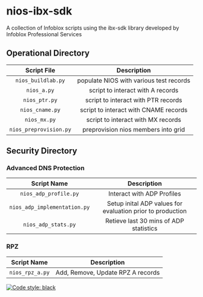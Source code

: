 # nios-ibx-sdk
A collection of Infoblox scripts using the ibx-sdk library developed by Infoblox Professional Services
## Operational Directory
| Script File | Description |
| :---: | :---: |
| `nios_buildlab.py` | populate NIOS with various test records |
| `nios_a.py` | script to interact with A records |
| `nios_ptr.py` | script to interact with PTR records |
| `nios_cname.py` | script to interact with CNAME records | 
| `nios_mx.py` | script to interact with MX records |
| `nios_preprovision.py` | preprovision nios members into grid |


## Security Directory
### Advanced DNS Protection
| Script Name | Description | 
| :---: | :---: |
| `nios_adp_profile.py` | Interact with ADP Profiles |
| `nios_adp_implementation.py` | Setup inital ADP values for evaluation prior to production |
| `nios_adp_stats.py` | Retieve last 30 mins of ADP statistics |
### RPZ
| Script Name | Description |
| :---: | :---: |
| `nios_rpz_a.py` | Add, Remove, Update RPZ A records |






[![Code style: black](https://img.shields.io/badge/code%20style-black-000000.svg)](https://github.com/psf/black)
